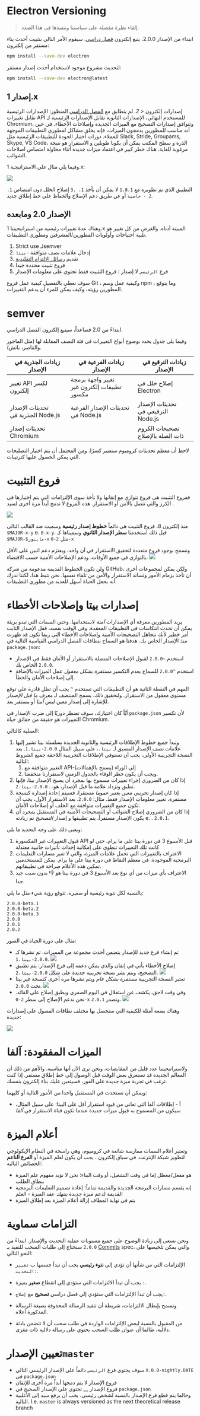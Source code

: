 # Electron Versioning

> إلقاء نظرة مفصلة على سياستنا وتنفيذها في هذا الصدد.

ابتداء من الإصدار 2.0.0، يتبع إلكترون [فصل دراسي](#semver). سيقوم الأمر التالي بتثبيت أحدث بناء مستقر من إلكترون:

```sh
npm install --save-dev electron
```

لتحديث مشروع موجود لاستخدام أحدث إصدار مستقر:

```sh
npm install --save-dev electron@latest
```

## إصدار 1.x

إصدارات إلكترون *< 2.* لم يتطابق مع [الفصل الدراسي](http://semver.org) المنظور: الإصدارات الرئيسية تقابل تغييرات API للمستخدم النهائي، الإصدارات الثانوية تقابل الإصدارات الرئيسية لـ Chromium، وتتوافق إصدارات التصحيح مع الميزات الجديدة وإصلاحات الأخطاء. في حين أنه مناسب للمطورين يدمجون الميزات، فإنه يخلق مشاكل لمطوري التطبيقات الموجهة للعملاء. دورات اختبار الجودة للتطبيقات الرئيسية مثل Slack, Stride, Groupams, Skype, VS Code، الذرة و سطح المكتب يمكن أن يكونا طويلين و الاستقرار هو نتيجة مرغوبة للغاية. هناك خطر كبير في اعتماد ميزات جديدة أثناء محاولة امتصاص اصلاحات الشوائب.

وفيما يلي مثال على الاستراتيجية 1.x:

![](../images/versioning-sketch-0.png)

التطبيق الذي تم تطويره مع `1.8.1` لا يمكن أن يأخذ `1. .3` إصلاح الخلل دون امتصاص `1. 2 - خاصية` أو عن طريق دعم الإصلاح والحفاظ على خط إطلاق جديد.

## الإصدار 2.0 ومابعده

وهناك عدة تغييرات رئيسية من استراتيجيتنا 1.x المبينة أدناه. والغرض من كل تغيير هو تلبية احتياجات وأولويات المطورين/المشرفين ومطوري التطبيقات.

1. Strict use لـsemver
2. إدخال علامات نصف متوافقة `-بيتا`
3. تقديم [رسائل الالتزام التقليدية](https://conventionalcommits.org/)
4. فروع تثبيت محددة جيدا
5. فرع `الرئيسي` لا إصدار ؛ فروع التثبيت فقط تحتوي على معلومات الإصدار

سوف نغطي بالتفصيل كيفية عمل فروع Git ، وكيفية عمل وسم npm ، وما يتوقع المطورين رؤيته، وكيف يمكن للمرء أن يدعم التغييرات.

# semver

ابتداءً من 2.0 فصاعداً، سيتبع إلكترون الفصل الدراسي.

وفيما يلي جدول يحدد بوضوح أنواع التغييرات في فئة النصف المقابلة لها (مثل الماجور والقاصر، باتش).

| زيادات الجذرية في الإصدار          | زيادات الفرعية في الإصدار                   | زيادات الترقيع في الإصدار           |
| ---------------------------------- | ------------------------------------------- | ----------------------------------- |
| تغيير API لكسر إلكترون             | تغيير واجهة برمجة تطبيقات إلكترون غير مكسور | إصلاح خلل في Electron               |
| تحديثات الإصدار الجذرية في Node.js | تحديثات الإصدار الفرعية في Node.js          | تحديثات الإصدار الترقيعي في Node.js |
| تحديثات إصدار Chromium             |                                             | تصحيحات الكروم ذات الصلة بالإصلاح   |


لاحظ أن معظم تحديثات كروميوم ستعتبر كسرًا. ومن المحتمل أن يتم اختيار التصليحات التي يمكن الحصول عليها كترتيبات.

# فروع التثبيت

ففروع التثبيت هي فروع تتوازى مع إتقانها ولا تأخذ سوى الإلتزامات التي يتم اختيارها في الكرز والتي تتصل بالأمن أو الاستقرار. هذه الفروع لا تدمج أبداً مرة أخرى لسيد .

![](../images/versioning-sketch-1.png)

منذ إلكترون 8، فروع التثبيت هي دائماً **خطوط إصدار رئيسية** وسميت ضد القالب التالي `$MAJOR-x-y` e. `8-x-y`.  قبل ذلك استخدمنا **سطر الإصدار الثانوي** وسميناها كـ `$MAJOR-$ماينور-x` مثل `2-0-x`

ونسمح بوجود فروع متعددة لتحقيق الاستقرار في آن واحد، ويعتزم دعم اثنين على الأقل بالتوازي في جميع الأوقات، ودعم الإصلاحات الأمنية حسب الاقتضاء. ![](../images/versioning-sketch-2.png)

ولن تكون الخطوط القديمة مدعومة من شركة GitHub، ولكن يمكن لمجموعات أخرى أن تأخذ بزمام الأمور وتساند الاستقرار والأمن من تلقاء نفسها. نحن نثبط هذا، لكننا ندرك أنه يجعل الحياة أسهل للعديد من مطوري التطبيقات.

# إصدارات بيتا وإصلاحات الأخطاء

يريد المطورين معرفة أي الإصدارات _آمنة_ لاستخدامها. وحتى السمات التي تبدو بريئة يمكن أن تحدث انتكاسات في التطبيقات المعقدة. وفي الوقت نفسه، قفل الإصدار الثابت أمر خطير لأنك تتجاهل التصحيحات الأمنية وإصلاحات الأخطاء التي ربما تكون قد ظهرت منذ الإصدار الخاص بك. هدفنا هو السماح بنطاقات الفصل الدراسي القياسية التالية في `package.json`:

* استخدم `~2.0.0` لقبول الإصلاحات المتصلة بالاستقرار أو الأمان فقط في الإصدار `2.0.0` الخاص بك.
* استخدم `^2.0.0` للسماح بعدم التكسير _مستقرة بشكل معقول_ عمل الميزات بالإضافة إلى إصلاحات الأمان والخطأ.

المهم في النقطة الثانية هو أن التطبيقات التي تستخدم `^` يجب أن تظل قادرة على توقع مستوى معقول من الاستقرار. ولتحقيق ذلك، يسمح المنتصف لـ _معرف ما قبل الإصدار_ للإشارة إلى إصدار معين ليس _آمنا_ أو _مستقر_ بعد.

أيّاً كان اختيارك، سوف تضطر دوريًا إلى ضرب الإصدار في `package.json` لأن تكسير التغييرات هو حقيقة من حقائق حياة Chromium.

العملية كالتالي:

1. وتبدأ جميع خطوط الإطلاقات الرئيسية والثانوية الجديدة بسلسلة بيتا تشير إليها علامات نصف الإصدار المسبق لـ `بيتا.`، على سبيل المثال `2.0.0-بيتا.1`. بعد النسخة التجريبية الأولى، يجب أن تستوفي الإطلاقات التجريبية اللاحقة جميع الشروط التالية:
    1. التغيير متوافقة مع API-إلى الوراء (يسمح بالإهمالات)
    2. ويجب أن يكون خطر الوفاء بالجدول الزمني لاستقرارنا منخفضا.
2. إذا كان من الضروري إجراء تغييرات مسموح بها بمجرد أن يصبح الإصدار بيتا، فإنها تطبق وتزداد علامة ما قبل الإصدار، هو. . `2.0.0-بيتا.2`.
3. إذا كان إصدار تجريبي معين _يعتبر عموما_ مستقرا، فسيتم إعادة إصداره كنسخة مستقرة، تغيير معلومات الإصدار فقط. مثال: `2.0.0`. بعد الاستقرار الأول، يجب أن تكون جميع التغييرات متوافقة مع الخلف أو إصلاحات الأمان.
4. إذا كان من الضروري إصلاح الشوائب أو التصحيحات الأمنية في المستقبل بمجرد أن يكون الإصدار مستقراً، يتم تطبيقها و إصدار _التصحيح_ تم زيادته e. . `2.0.1`.

ويعني ذلك على وجه التحديد ما يلي:

1. قبول التغييرات غير المكسورة API قبل الأسبوع 3 في دورة بيتا على ما يرام، حتى لو كانت تلك التغييرات تنطوي على إمكانية إحداث تأثيرات جانبية معتدلة
2. الاعتراف بالتغييرات التي تحمل علامات الميزة، والتي لا تغير مسارات التعليمات البرمجية الموجودة، في معظم النقاط في دورة بيتا على ما يرام. يمكن للمستخدمين تمكين هذه الأعلام صراحة في تطبيقاتهم.
3. الاعتراف بأي ميزات من أي نوع بعد الأسبوع 3 في دورة بيتا هو 👎 بدون سبب جيد جدا.

بالنسبة لكل نتوبة رئيسية أو صغيرة، تتوقع رؤية شيء مثل ما يلي:

```plaintext
2.0.0-beta.1
2.0.0-beta.2
2.0.0-beta.3
2.0.0
2.0.1
2.0.2
```

مثال على دورة الحياة في الصور:

* تم إنشاء فرع جديد للإصدار يتضمن أحدث مجموعة من المميزات. تم نشرها كـ `2.0.0-بيتا.1`. ![](../images/versioning-sketch-3.png)
* إصلاح الأخطاء يأتي في إتقان والذي يمكن دعمه إلى فرع الإصدار. يتم تطبيق التصحيح، ويتم نشر نسخة تجريبية جديدة على شكل `2.0.0-بيتا.2`. ![](../images/versioning-sketch-4.png)
* تعتبر النسخة التجريبية _مستقرة بشكل عام_ ويتم نشرها مرة أخرى كنسخة غير بيتا تحت `2.0.0`. ![](../images/versioning-sketch-5.png)
* وفي وقت لاحق، يكشف عن استغلال في اليوم الصفري ويطبق إصلاح على القائد. نحن ندعم الإصلاح إلى سطر `2-0-x` ونصدر `2.0.1`. ![](../images/versioning-sketch-6.png)

وهناك بضعة أمثلة للكيفية التي ستحصل بها مختلف نطاقات الفصول على إصدارات جديدة:

![](../images/versioning-sketch-7.png)

# الميزات المفقودة: آلفا
ولاستراتيجيتنا عدد قليل من المقايضات، ونحن نرى الآن أنها مناسبة. والأهم من ذلك أن المعالم الجديدة قد تستغرق بعض الوقت قبل الوصول إلى خط إطلاق مستقر. إذا كنت ترغب في تجربة ميزة جديدة على الفور، فسيتعين عليك بناء إلكترون بنفسك.

ويمكن أن نستحدث في المستقبل واحدا من الأمور التالية أو كليهما:

* أ - إطلاقات ألفا التي تعاني من قيود استقرار أقل على البيتا؛ على سبيل المثال، سيكون من المسموح به قبول ميزات جديدة عندما تكون قناة الاستقرار في _ألفا_

# أعلام الميزة
وتعتبر أعلام السمات ممارسة شائعة في كروميوم، وهي راسخة في النظام الإيكولوجي لتطوير شبكة الإنترنت. في سياق إلكترون ، يجب أن يكون لعلم الميزة أو **الفرع الناعم** الخصائص التالية:

* هو مفعل/معطل إما في وقت التشغيل، أو وقت البناء؛ نحن لا نؤيد مفهوم علم الميزة بنطاق الطلب
* إنه يقسم مسارات البرمجة الجديدة والقديمة تماماً؛ إعادة تصميم التعليمات البرمجية القديمة لدعم ميزة جديدة _ينتهك_ عقد الميزة - العلم
* يتم في نهاية المطاف إزالة أعلام الميزة بعد إطلاق الميزة

# التزامات سماوية

ونحن نسعى إلى زيادة الوضوح على جميع مستويات عملية التحديث والإصدار. ابتداءً من `2.0.0` سنحتاج إلى طلبات السحب للتقيد بـ [Commits](https://conventionalcommits.org/) spec، والتي يمكن تلخيصها على النحو التالي:

* الإلتزامات التي من شأنها أن تؤدي إلى **نتوء رئيسي** يجب أن تبدأ جسمها ب `تغيير التحديث:`.
* يجب أن تبدأ الالتزامات التي ستؤدي إلى انقطاع **صغير** بميزة `:`.
* يجب أن تبدأ الإلتزامات التي ستؤدي إلى فصل دراسي **تصحيح** مع `إصلاح:`.

* ونسمح بإبطال الالتزامات، شريطة أن تتقيد الرسالة المحذوفة بصيغة الرسالة المذكورة أعلاه.
* من المقبول بالنسبة لبعض الإلتزامات الواردة في طلب سحب أن لا تتضمن بادئة دلالية، طالما أن عنوان طلب السحب يحتوي على رسالة دلالية ذات مغزى.

# تعيين الإصدار`master`

- سوف يحتوي فرع `الرئيسي` دائماً على الإصدار الرئيسي التالي `X.0.0-nightly.DATE` في `package.json`
- فروع الإصدار لا يتم دمجها أبداً مرة أخرى للإتقان
- فروع الإصدار __ تحتوي على الإصدار الصحيح في `package.json`
- وحالما يتم قطع فرع الإصدار بالنسبة لشخص رئيسي، يجب أن يرفع سيد إلى الأغلبية التالية.  I.e. `master` is always versioned as the next theoretical release branch
